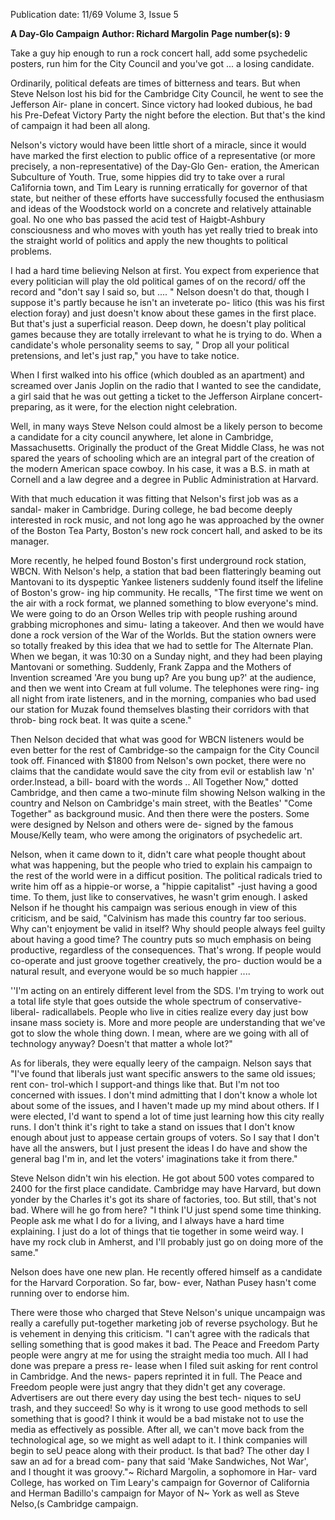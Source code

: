 Publication date: 11/69
Volume 3, Issue 5

**A Day-Glo Campaign**
**Author: Richard Margolin**
**Page number(s): 9**

Take a guy hip enough to run a rock concert hall, add some 
psychedelic posters, run him for the City Council and you've 
got ... a losing candidate. 

Ordinarily, political defeats are times of 
bitterness and tears. But when Steve 
Nelson lost his bid for the Cambridge City 
Council, he went to see the Jefferson Air-
plane in concert. Since victory had looked 
dubious, he bad his Pre-Defeat Victory 
Party the night before the election. But 
that's the kind of campaign it had been 
all along. 

Nelson's victory would have been little 
short of a miracle, since it would have 
marked the first election to public office 
of a representative (or more precisely, a 
non-representative) of the Day-Glo Gen-
eration, the American Subculture of 
Youth. True, some hippies did try to take 
over a rural Ca1ifornia town, and Tim 
Leary is running erratically for governor 
of that state, but neither of these efforts 
have successfully focused the enthusiasm 
and ideas of the Woodstock world on a 
concrete and relatively attainable goal. No 
one who bas passed the acid test of 
Haigbt-Ashbury consciousness and who 
moves with youth has yet really tried to 
break into the straight world of politics 
and apply the new thoughts to political 
problems. 

I had a hard time believing Nelson at 
first. You expect from experience that 
every politician will play the old political 
games of on the record/ off the record 
and "don't say I said so, but .... " Nelson 
doesn't do that, though I suppose it's 
partly because he isn't an inveterate po-
litico (this was his first election foray) and 
just doesn't know about these games in 
the first place. But that's just a superficial 
reason. Deep down, he doesn't play 
political games because they are totally 
irrelevant to what he is trying to do. When 
a candidate's whole personality seems to 
say, " Drop all your political pretensions, 
and let's just rap," you have to take 
notice. 

When I first walked into his office (which 
doubled as an apartment) and screamed 
over Janis Joplin on the radio that I 
wanted to see the candidate, a girl said 
that he was out getting a ticket to the 
Jefferson Airplane concert-preparing, as 
it were, for the election night celebration. 

Well, in many ways Steve Nelson could 
almost be a likely person to become a 
candidate for a city council anywhere, let 
alone in Cambridge, Massachusetts. 
Originally the product of the Great Middle 
Class, he was not spared the years of 
schooling which are an integral part of 
the creation of the modern American 
space cowboy. In his case, it was a B.S. in 
math at Cornell and a law degree and 
a degree in Public Administration at 
Harvard. 

With that much education it was fitting 
that Nelson's first job was as a sandal-
maker in Cambridge. During college, he 
bad become deeply interested in rock 
music, and not long ago he was approached 
by the owner of the Boston Tea Party, 
Boston's new rock concert hall, and asked 
to be its manager. 

More recently, he helped found Boston's 
first underground rock station, WBCN. 
With Nelson's help, a station that bad 
been flatteringly beaming out Mantovani 
to its dyspeptic Yankee listeners suddenly 
found itself the lifeline of Boston's grow-
ing hip community. He recalls, "The first 
time we went on the air with a rock 
format, we planned something to blow 
everyone's mind. We were going to do an 
Orson Welles trip with people rushing 
around grabbing microphones and simu-
lating a takeover. And then we would 
have done a rock version of the War of 
the Worlds. But the station owners were so 
totally freaked by this idea that we had to 
settle for The Alternate Plan. When we 
began, it was 10:30 on a Sunday night, 
and they had been playing Mantovani or 
something. Suddenly, Frank Zappa and 
the Mothers of Invention screamed 'Are 
you bung up? Are you bung up?' at the 
audience, and then we went into Cream 
at full volume. The telephones were ring-
ing all night from irate listeners, and in 
the morning, companies who bad used 
our station for Muzak found themselves 
blasting their corridors with that throb-
bing rock beat. It was quite a scene." 

Then Nelson decided that what was 
good for WBCN listeners would be even 
better for the rest of Cambridge-so the 
campaign for the City Council took off. 
Financed with $1800 from Nelson's own 
pocket, there were no claims that the 
candidate would save the city from evil 
or establish law 'n' order.lnstead, a bill-
board with the words .. All Together 
Now," dotted Cambridge, and then came 
a two-minute film showing Nelson walking 
in the country and Nelson on Cambridge's 
main street, with the Beatles' "Come 
Together" as background music. And 
then there were the posters. Some were 
designed by Nelson and others were de-
signed by the famous Mouse/Kelly team, 
who were among the originators of 
psychedelic art. 

Nelson, when it came down to it, didn't 
care what people thought about what 
was happening, but the people who tried 
to explain his campaign to the rest of the 
world were in a difficut position. The 
political radicals tried to write him off as 
a hippie-or worse, a "hippie capitalist" 
-just having a good time. To them, just 
like to conservatives, he wasn't grim 
enough. I asked Nelson if he thought his 
campaign was serious enough in view of 
this criticism, and be said, "Calvinism 
has made this country far too serious. Why 
can't enjoyment be valid in itself? Why 
should people always feel guilty about 
having a good time? The country puts so 
much emphasis on being productive, 
regardless of the consequences. That's 
wrong. If people would co-operate and 
just groove together creatively, the pro-
duction would be a natural result, and 
everyone would be so much happier .... 

''I'm acting on an entirely different 
level from the SDS. I'm trying to work 
out a total life style that goes outside the 
whole spectrum of conservative-liberal-
radicallabels. People who live in cities 
realize every day just bow insane mass 
society is. More and more people are 
understanding that we've got to slow the 
whole thing down. I mean, where are we 
going with all of technology anyway? 
Doesn't that matter a whole lot?" 

As for liberals, they were equally leery 
of the campaign. Nelson says that "I've 
found that liberals just want specific 
answers to the same old issues; rent con-
trol-which I support-and things like that. 
But I'm not too concerned with issues. 
I don't mind admitting that I don't know 
a whole lot about some of the issues, and 
I haven't made up my mind about others. 
If I were elected, I'd want to spend a lot 
of time just learning how this city really 
runs. I don't think it's right to take a stand 
on issues that I don't know enough about 
just to appease certain groups of voters. 
So I say that I don't have all the answers, 
but I just present the ideas I do have and 
show the general bag I'm in, and let the 
voters' imaginations take it from there." 

Steve Nelson didn't win his election. 
He got about 500 votes compared to 2400 
for the first place candidate. Cambridge 
may have Harvard, but down yonder by 
the Charles it's got its share of factories, 
too. But still, that's not bad. Where will 
he go from here? "I think I'U just spend 
some time thinking. People ask me what 
I do for a living, and I always have a hard 
time explaining. I just do a lot of things 
that tie together in some weird way. I 
have my rock club in Amherst, and I'll 
probably just go on doing more of the 
same." 

Nelson does have one new plan. He 
recently offered himself as a candidate for 
the Harvard Corporation. So far, bow-
ever, Nathan Pusey hasn't come running 
over to endorse him. 

There were those who charged that Steve 
Nelson's unique uncampaign was really 
a carefully put-together marketing job of 
reverse psychology. But he is vehement 
in denying this criticism. "I can't agree 
with the radicals that selling something 
that is good makes it bad. The Peace and 
Freedom Party people were angry at me 
for using the straight media too much. 
All I had done was prepare a press re-
lease when I filed suit asking for rent 
control in Cambridge. And the news-
papers reprinted it in full. The Peace and 
Freedom people were just angry that they 
didn't get any coverage. Advertisers are 
out there every day using the best tech-
niques to seU trash, and they succeed! So 
why is it wrong to use good methods to 
sell something that is good? I think it 
would be a bad mistake not to use the 
media as effectively as possible. After all, 
we can't move back from the technological 
age, so we might as well adapt to it. I 
think companies will begin to seU peace 
along with their product. Is that bad? The 
other day I saw an ad for a bread com-
pany that said 'Make Sandwiches, Not 
War', and I thought it was groovy."~ 
Richard Margolin, a sophomore in Har-
vard College, has worked on Tim Leary's 
campaign for Governor of California 
and Herman Badillo's campaign for 
Mayor of N~ York as well as Steve 
Nelso,(s Cambridge campaign.